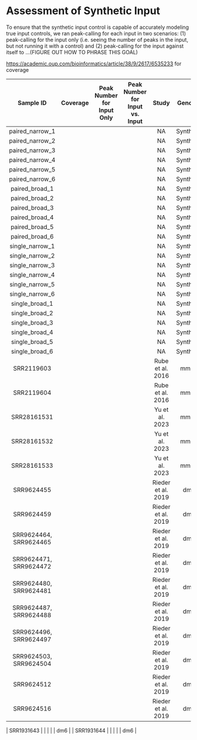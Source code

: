 # Assessment of Synthetic Input

To ensure that the synthetic input control is capable of accurately modeling true input controls, we ran peak-calling for each input in two scenarios: (1) peak-calling for the input only (i.e. seeing the number of peaks in the input, but not running it with a control) and (2) peak-calling for the input against itself to ...(FIGURE OUT HOW TO PHRASE THIS GOAL)

https://academic.oup.com/bioinformatics/article/38/9/2617/6535233 for coverage 

| Sample ID              | Coverage | Peak Number for Input Only | Peak Number for Input vs. Input | Study              | Genome    |
| :-------------:        | :------: | :------------------------: | :-----------------------------: | :----------------: | :-------: |
| paired_narrow_1        |          |                            |                                 | NA                 | Synthetic |
| paired_narrow_2        |          |                            |                                 | NA                 | Synthetic |
| paired_narrow_3        |          |                            |                                 | NA                 | Synthetic |
| paired_narrow_4        |          |                            |                                 | NA                 | Synthetic |
| paired_narrow_5        |          |                            |                                 | NA                 | Synthetic |
| paired_narrow_6        |          |                            |                                 | NA                 | Synthetic |
| paired_broad_1         |          |                            |                                 | NA                 | Synthetic |
| paired_broad_2         |          |                            |                                 | NA                 | Synthetic |
| paired_broad_3         |          |                            |                                 | NA                 | Synthetic |
| paired_broad_4         |          |                            |                                 | NA                 | Synthetic |
| paired_broad_5         |          |                            |                                 | NA                 | Synthetic |
| paired_broad_6         |          |                            |                                 | NA                 | Synthetic |
| single_narrow_1        |          |                            |                                 | NA                 | Synthetic |
| single_narrow_2        |          |                            |                                 | NA                 | Synthetic |
| single_narrow_3        |          |                            |                                 | NA                 | Synthetic |
| single_narrow_4        |          |                            |                                 | NA                 | Synthetic |
| single_narrow_5        |          |                            |                                 | NA                 | Synthetic |
| single_narrow_6        |          |                            |                                 | NA                 | Synthetic |
| single_broad_1         |          |                            |                                 | NA                 | Synthetic |
| single_broad_2         |          |                            |                                 | NA                 | Synthetic |
| single_broad_3         |          |                            |                                 | NA                 | Synthetic |
| single_broad_4         |          |                            |                                 | NA                 | Synthetic |
| single_broad_5         |          |                            |                                 | NA                 | Synthetic |
| single_broad_6         |          |                            |                                 | NA                 | Synthetic |
| SRR2119603             |          |                            |                                 | Rube et al. 2016   | mm10      |
| SRR2119604             |          |                            |                                 | Rube et al. 2016   | mm10      |
| SRR28161531	         |          |                            |                                 | Yu et al. 2023     | mm10      |
| SRR28161532            |          |                            |                                 | Yu et al. 2023     | mm10      |
| SRR28161533            |          |                            |                                 | Yu et al. 2023     | mm10      |
| SRR9624455             |          |                            |                                 | Rieder et al. 2019 | dm6       |
| SRR9624459             |          |                            |                                 | Rieder et al. 2019 | dm6       |
| SRR9624464, SRR9624465 |          |                            |                                 | Rieder et al. 2019 | dm6       |
| SRR9624471, SRR9624472 |          |                            |                                 | Rieder et al. 2019 | dm6       |
| SRR9624480, SRR9624481 |          |                            |                                 | Rieder et al. 2019 | dm6       |
| SRR9624487, SRR9624488 |          |                            |                                 | Rieder et al. 2019 | dm6       |
| SRR9624496, SRR9624497 |          |                            |                                 | Rieder et al. 2019 | dm6       |
| SRR9624503, SRR9624504 |          |                            |                                 | Rieder et al. 2019 | dm6       |
| SRR9624512             |          |                            |                                 | Rieder et al. 2019 | dm6       |
| SRR9624516             |          |                            |                                 | Rieder et al. 2019 | dm6       |



| SRR1931643      |          |                            |                                 |                  | dm6       |
| SRR1931644      |          |                            |                                 |                  | dm6       |